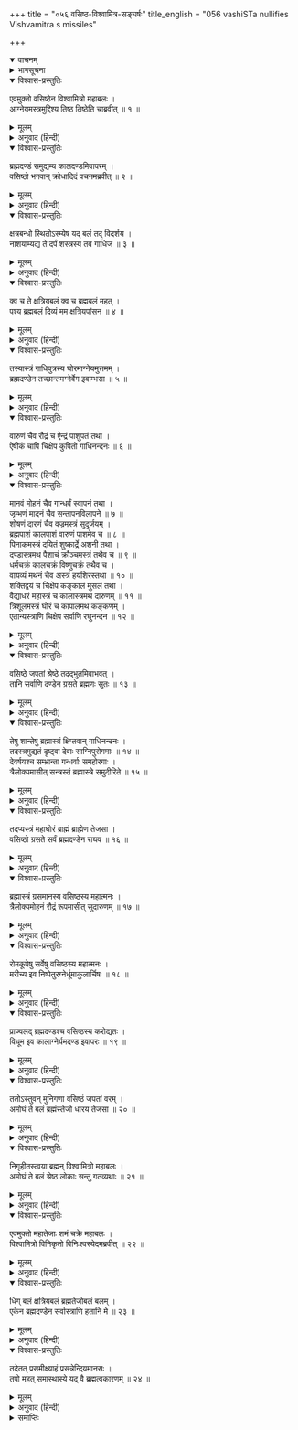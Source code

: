 +++
title = "०५६ वसिष्ठ-विश्वामित्र-सङ्घर्षः"
title_english = "056 vashiSTa nullifies Vishvamitra s missiles"

+++
<details open><summary>वाचनम्</summary>
<div caption="श्रीराम-हरिसीताराममूर्ति-घनपाठिभ्यां वचनम्" class="audioEmbed" src="https://archive.org/download/Ramayana-recitation-Sriram-harisItArAmamUrti-Ghanapaati-v2/Kanda_1/Kanda_1_BK-056-Vasista_Vishvamitra_Sangarshaha_.mp3"></div>
</details>

<details><summary>भागसूचना</summary>

56. विश्वामित्रद्वारा वसिष्ठजीपर नाना प्रकारके दिव्यास्त्रोंका प्रयोग और वसिष्ठद्वारा ब्रह्मदण्डसे ही उनका शमन एवं विश्वामित्रका ब्राह्मणत्वकी प्राप्तिके लिये तप करनेका निश्चय
</details>

<details open><summary>विश्वास-प्रस्तुतिः</summary>

एवमुक्तो वसिष्ठेन विश्वामित्रो महाबलः ।  
आग्नेयमस्त्रमुद्दिश्य तिष्ठ तिष्ठेति चाब्रवीत् ॥ १ ॥
</details>

<details><summary>मूलम्</summary>

एवमुक्तो वसिष्ठेन विश्वामित्रो महाबलः ।  
आग्नेयमस्त्रमुद्दिश्य तिष्ठ तिष्ठेति चाब्रवीत् ॥ १ ॥
</details>

<details><summary>अनुवाद (हिन्दी)</summary>

वसिष्ठजीके ऐसा कहनेपर महाबली विश्वामित्र आग्नेयास्त्र लेकर बोले—‘अरे खड़ा रह, खड़ा रह’ ॥ १ ॥
</details>

<details open><summary>विश्वास-प्रस्तुतिः</summary>

ब्रह्मदण्डं समुद्यम्य कालदण्डमिवापरम् ।  
वसिष्ठो भगवान् क्रोधादिदं वचनमब्रवीत् ॥ २ ॥
</details>

<details><summary>मूलम्</summary>

ब्रह्मदण्डं समुद्यम्य कालदण्डमिवापरम् ।  
वसिष्ठो भगवान् क्रोधादिदं वचनमब्रवीत् ॥ २ ॥
</details>

<details><summary>अनुवाद (हिन्दी)</summary>

उस समय द्वितीय कालदण्डके समान ब्रह्मदण्डको उठाकर भगवान् वसिष्ठने क्रोधपूर्वक इस प्रकार कहा—२ ॥
</details>

<details open><summary>विश्वास-प्रस्तुतिः</summary>

क्षत्रबन्धो स्थितोऽस्म्येष यद् बलं तद् विदर्शय ।  
नाशयाम्यद्य ते दर्पं शस्त्रस्य तव गाधिज ॥ ३ ॥
</details>

<details><summary>मूलम्</summary>

क्षत्रबन्धो स्थितोऽस्म्येष यद् बलं तद् विदर्शय ।  
नाशयाम्यद्य ते दर्पं शस्त्रस्य तव गाधिज ॥ ३ ॥
</details>

<details><summary>अनुवाद (हिन्दी)</summary>

‘क्षत्रियाधम! ले, यह मैं खड़ा हूँ । तेरे पास जो बल हो, उसे दिखा । गाधिपुत्र! आज तेरे अस्त्र-शस्त्रोंके ज्ञानका घमंड मैं अभी धूलमें मिला दूँगा ॥ ३ ॥
</details>

<details open><summary>विश्वास-प्रस्तुतिः</summary>

क्व च ते क्षत्रियबलं क्व च ब्रह्मबलं महत् ।  
पश्य ब्रह्मबलं दिव्यं मम क्षत्रियपांसन ॥ ४ ॥
</details>

<details><summary>मूलम्</summary>

क्व च ते क्षत्रियबलं क्व च ब्रह्मबलं महत् ।  
पश्य ब्रह्मबलं दिव्यं मम क्षत्रियपांसन ॥ ४ ॥
</details>

<details><summary>अनुवाद (हिन्दी)</summary>

‘क्षत्रियकुलकलङ्क! कहाँ तेरा क्षात्रबल और कहाँ महान् ब्रह्मबल । मेरे दिव्य ब्रह्मबलको देख ले’ ॥ ४ ॥
</details>

<details open><summary>विश्वास-प्रस्तुतिः</summary>

तस्यास्त्रं गाधिपुत्रस्य घोरमाग्नेयमुत्तमम् ।  
ब्रह्मदण्डेन तच्छान्तमग्नेर्वेग इवाम्भसा ॥ ५ ॥
</details>

<details><summary>मूलम्</summary>

तस्यास्त्रं गाधिपुत्रस्य घोरमाग्नेयमुत्तमम् ।  
ब्रह्मदण्डेन तच्छान्तमग्नेर्वेग इवाम्भसा ॥ ५ ॥
</details>

<details><summary>अनुवाद (हिन्दी)</summary>

गाधिपुत्र विश्वामित्रका वह उत्तम एवं भयंकर आग्नेयास्त्र वसिष्ठजीके ब्रह्मदण्डसे उसी प्रकार शान्त हो गया, जैसे पानी पड़नेसे जलती हुई आगका वेग ॥ ५ ॥
</details>

<details open><summary>विश्वास-प्रस्तुतिः</summary>

वारुणं चैव रौद्रं च ऐन्द्रं पाशुपतं तथा ।  
ऐषीकं चापि चिक्षेप कुपितो गाधिनन्दनः ॥ ६ ॥
</details>

<details><summary>मूलम्</summary>

वारुणं चैव रौद्रं च ऐन्द्रं पाशुपतं तथा ।  
ऐषीकं चापि चिक्षेप कुपितो गाधिनन्दनः ॥ ६ ॥
</details>

<details><summary>अनुवाद (हिन्दी)</summary>

तब गाधिपुत्र विश्वामित्रने कुपित होकर वारुण, रौद्र, ऐन्द्र, पाशुपत और ऐषीक नामक अस्त्रोंका प्रयोग किया ॥
</details>

<details open><summary>विश्वास-प्रस्तुतिः</summary>

मानवं मोहनं चैव गान्धर्वं स्वापनं तथा ।  
जृम्भणं मादनं चैव सन्तापनविलापने ॥ ७ ॥  
शोषणं दारणं चैव वज्रमस्त्रं सुदुर्जयम् ।  
ब्रह्मपाशं कालपाशं वारुणं पाशमेव च ॥ ८ ॥  
पिनाकमस्त्रं दयितं शुष्कार्द्रे अशनी तथा ।  
दण्डास्त्रमथ पैशाचं क्रौञ्चमस्त्रं तथैव च ॥ ९ ॥  
धर्मचक्रं कालचक्रं विष्णुचक्रं तथैव च ।  
वायव्यं मथनं चैव अस्त्रं हयशिरस्तथा ॥ १० ॥  
शक्तिद्वयं च चिक्षेप कङ्कालं मुसलं तथा ।  
वैद्याधरं महास्त्रं च कालास्त्रमथ दारुणम् ॥ ११ ॥  
त्रिशूलमस्त्रं घोरं च कापालमथ कङ्कणम् ।  
एतान्यस्त्राणि चिक्षेप सर्वाणि रघुनन्दन ॥ १२ ॥
</details>

<details><summary>मूलम्</summary>

मानवं मोहनं चैव गान्धर्वं स्वापनं तथा ।  
जृम्भणं मादनं चैव सन्तापनविलापने ॥ ७ ॥  
शोषणं दारणं चैव वज्रमस्त्रं सुदुर्जयम् ।  
ब्रह्मपाशं कालपाशं वारुणं पाशमेव च ॥ ८ ॥  
पिनाकमस्त्रं दयितं शुष्कार्द्रे अशनी तथा ।  
दण्डास्त्रमथ पैशाचं क्रौञ्चमस्त्रं तथैव च ॥ ९ ॥  
धर्मचक्रं कालचक्रं विष्णुचक्रं तथैव च ।  
वायव्यं मथनं चैव अस्त्रं हयशिरस्तथा ॥ १० ॥  
शक्तिद्वयं च चिक्षेप कङ्कालं मुसलं तथा ।  
वैद्याधरं महास्त्रं च कालास्त्रमथ दारुणम् ॥ ११ ॥  
त्रिशूलमस्त्रं घोरं च कापालमथ कङ्कणम् ।  
एतान्यस्त्राणि चिक्षेप सर्वाणि रघुनन्दन ॥ १२ ॥
</details>

<details><summary>अनुवाद (हिन्दी)</summary>

रघुनन्दन! उसके पश्चात् क्रमशः मानव, मोहन, गान्धर्व, स्वापन, जृम्भण, मादन, संतापन, विलापन, शोषण, विदारण, सुदुर्जय वज्रास्त्र, ब्रह्मपाश, कालपाश, वारुणपाश, परमप्रिय पिनाकास्त्र, सूखी-गीली दो प्रकारकी अशनि, दण्डास्त्र, पैशाचास्त्र, क्रौञ्चास्त्र, धर्मचक्र, कालचक्र, विष्णुचक्र, वायव्यास्त्र, मन्थनास्त्र, हयशिरा, दो प्रकारकी शक्ति, कङ्काल, मूसल, महान् वैद्याधरास्त्र, दारुण कालास्त्र, भयंकर त्रिशूलास्त्र, कापालास्त्र और कङ्कणास्त्र—ये सभी अस्त्र उन्होंने वसिष्ठजीके ऊपर चलाये ॥ ७—१२ ॥
</details>

<details open><summary>विश्वास-प्रस्तुतिः</summary>

वसिष्ठे जपतां श्रेष्ठे तदद्भुतमिवाभवत् ।  
तानि सर्वाणि दण्डेन ग्रसते ब्रह्मणः सुतः ॥ १३ ॥
</details>

<details><summary>मूलम्</summary>

वसिष्ठे जपतां श्रेष्ठे तदद्भुतमिवाभवत् ।  
तानि सर्वाणि दण्डेन ग्रसते ब्रह्मणः सुतः ॥ १३ ॥
</details>

<details><summary>अनुवाद (हिन्दी)</summary>

जपनेवालोंमें श्रेष्ठ महर्षि वसिष्ठपर इतने अस्त्रोंका प्रहार वह एक अद्भुत-सी घटना थी, परंतु ब्रह्माके पुत्र वसिष्ठजीने उन सभी अस्त्रोंको केवल अपने डंडेसे ही नष्ट कर दिया ॥ १३ ॥
</details>

<details open><summary>विश्वास-प्रस्तुतिः</summary>

तेषु शान्तेषु ब्रह्मास्त्रं क्षिप्तवान् गाधिनन्दनः ।  
तदस्त्रमुद्यतं दृष्ट्वा देवाः साग्निपुरोगमाः ॥ १४ ॥  
देवर्षयश्च सम्भ्रान्ता गन्धर्वाः समहोरगाः ।  
त्रैलोक्यमासीत् सन्त्रस्तं ब्रह्मास्त्रे समुदीरिते ॥ १५ ॥
</details>

<details><summary>मूलम्</summary>

तेषु शान्तेषु ब्रह्मास्त्रं क्षिप्तवान् गाधिनन्दनः ।  
तदस्त्रमुद्यतं दृष्ट्वा देवाः साग्निपुरोगमाः ॥ १४ ॥  
देवर्षयश्च सम्भ्रान्ता गन्धर्वाः समहोरगाः ।  
त्रैलोक्यमासीत् सन्त्रस्तं ब्रह्मास्त्रे समुदीरिते ॥ १५ ॥
</details>

<details><summary>अनुवाद (हिन्दी)</summary>

उन सब अस्त्रोंके शान्त हो जानेपर गाधिनन्दन विश्वामित्रने ब्रह्मास्त्रका प्रयोग किया । ब्रह्मास्त्रको उद्यत देख अग्नि आदि देवता, देवर्षि, गन्धर्व और बड़े-बड़े नाग भी दहल गये । ब्रह्मास्त्रके ऊपर उठते ही तीनों लोकोंके प्राणी थर्रा उठे ॥ १४-१५ ॥
</details>

<details open><summary>विश्वास-प्रस्तुतिः</summary>

तदप्यस्त्रं महाघोरं ब्राह्मं ब्राह्मेण तेजसा ।  
वसिष्ठो ग्रसते सर्वं ब्रह्मदण्डेन राघव ॥ १६ ॥
</details>

<details><summary>मूलम्</summary>

तदप्यस्त्रं महाघोरं ब्राह्मं ब्राह्मेण तेजसा ।  
वसिष्ठो ग्रसते सर्वं ब्रह्मदण्डेन राघव ॥ १६ ॥
</details>

<details><summary>अनुवाद (हिन्दी)</summary>

राघव! वसिष्ठजीने अपने ब्रह्मतेजके प्रभावसे उस महाभयंकर ब्रह्मास्त्रको भी ब्रह्मदण्डके द्वारा ही शान्त कर दिया ॥ १६ ॥
</details>

<details open><summary>विश्वास-प्रस्तुतिः</summary>

ब्रह्मास्त्रं ग्रसमानस्य वसिष्ठस्य महात्मनः ।  
त्रैलोक्यमोहनं रौद्रं रूपमासीत् सुदारुणम् ॥ १७ ॥
</details>

<details><summary>मूलम्</summary>

ब्रह्मास्त्रं ग्रसमानस्य वसिष्ठस्य महात्मनः ।  
त्रैलोक्यमोहनं रौद्रं रूपमासीत् सुदारुणम् ॥ १७ ॥
</details>

<details><summary>अनुवाद (हिन्दी)</summary>

उस ब्रह्मास्त्रको शान्त करते समय महात्मा वसिष्ठका वह रौद्ररूप तीनों लोकोंको मोहमें डालनेवाला और अत्यन्त भयंकर जान पड़ता था ॥ १७ ॥
</details>

<details open><summary>विश्वास-प्रस्तुतिः</summary>

रोमकूपेषु सर्वेषु वसिष्ठस्य महात्मनः ।  
मरीच्य इव निष्पेतुरग्नेर्धूमाकुलार्चिषः ॥ १८ ॥
</details>

<details><summary>मूलम्</summary>

रोमकूपेषु सर्वेषु वसिष्ठस्य महात्मनः ।  
मरीच्य इव निष्पेतुरग्नेर्धूमाकुलार्चिषः ॥ १८ ॥
</details>

<details><summary>अनुवाद (हिन्दी)</summary>

महात्मा वसिष्ठके समस्त रोमकूपोंमेंसे किरणोंकी भाँति धूमयुक्त आगकी लपटें निकलने लगीं ॥ १८ ॥
</details>

<details open><summary>विश्वास-प्रस्तुतिः</summary>

प्राज्वलद् ब्रह्मदण्डश्च वसिष्ठस्य करोद्यतः ।  
विधूम इव कालाग्नेर्यमदण्ड इवापरः ॥ १९ ॥
</details>

<details><summary>मूलम्</summary>

प्राज्वलद् ब्रह्मदण्डश्च वसिष्ठस्य करोद्यतः ।  
विधूम इव कालाग्नेर्यमदण्ड इवापरः ॥ १९ ॥
</details>

<details><summary>अनुवाद (हिन्दी)</summary>

वसिष्ठजीके हाथमें उठा हुआ द्वितीय यमदण्डके समान वह ब्रह्मदण्ड धूमरहित कालाग्निके समान प्रज्वलित हो रहा था ॥ १९ ॥
</details>

<details open><summary>विश्वास-प्रस्तुतिः</summary>

ततोऽस्तुवन् मुनिगणा वसिष्ठं जपतां वरम् ।  
अमोघं ते बलं ब्रह्मंस्तेजो धारय तेजसा ॥ २० ॥
</details>

<details><summary>मूलम्</summary>

ततोऽस्तुवन् मुनिगणा वसिष्ठं जपतां वरम् ।  
अमोघं ते बलं ब्रह्मंस्तेजो धारय तेजसा ॥ २० ॥
</details>

<details><summary>अनुवाद (हिन्दी)</summary>

उस समय समस्त मुनिगण मन्त्र जपनेवालोंमें श्रेष्ठ वसिष्ठ मुनिकी स्तुति करते हुए बोले—‘ब्रह्मन्! आपका बल अमोघ है । आप अपने तेजको अपनी ही शक्तिसे समेट लीजिये ॥ २० ॥
</details>

<details open><summary>विश्वास-प्रस्तुतिः</summary>

निगृहीतस्त्वया ब्रह्मन् विश्वामित्रो महाबलः ।  
अमोघं ते बलं श्रेष्ठ लोकाः सन्तु गतव्यथाः ॥ २१ ॥
</details>

<details><summary>मूलम्</summary>

निगृहीतस्त्वया ब्रह्मन् विश्वामित्रो महाबलः ।  
अमोघं ते बलं श्रेष्ठ लोकाः सन्तु गतव्यथाः ॥ २१ ॥
</details>

<details><summary>अनुवाद (हिन्दी)</summary>

‘महाबली विश्वामित्र आपसे पराजित हो गये । मुनिश्रेष्ठ! आपका बल अमोघ है । अब आप शान्त हो जाइये, जिससे लोगोंकी व्यथा दूर हो’ ॥ २१ ॥
</details>

<details open><summary>विश्वास-प्रस्तुतिः</summary>

एवमुक्तो महातेजाः शमं चक्रे महाबलः ।  
विश्वामित्रो विनिकृतो विनिःश्वस्येदमब्रवीत् ॥ २२ ॥
</details>

<details><summary>मूलम्</summary>

एवमुक्तो महातेजाः शमं चक्रे महाबलः ।  
विश्वामित्रो विनिकृतो विनिःश्वस्येदमब्रवीत् ॥ २२ ॥
</details>

<details><summary>अनुवाद (हिन्दी)</summary>

महर्षियोंके ऐसा कहनेपर महातेजस्वी महाबली वसिष्ठजी शान्त हो गये और पराजित विश्वामित्र लम्बी साँस खींचकर यों बोले— ॥ २२ ॥
</details>

<details open><summary>विश्वास-प्रस्तुतिः</summary>

धिग् बलं क्षत्रियबलं ब्रह्मतेजोबलं बलम् ।  
एकेन ब्रह्मदण्डेन सर्वास्त्राणि हतानि मे ॥ २३ ॥
</details>

<details><summary>मूलम्</summary>

धिग् बलं क्षत्रियबलं ब्रह्मतेजोबलं बलम् ।  
एकेन ब्रह्मदण्डेन सर्वास्त्राणि हतानि मे ॥ २३ ॥
</details>

<details><summary>अनुवाद (हिन्दी)</summary>

‘क्षत्रियके बलको धिक्कार है । ब्रह्मतेजसे प्राप्त होनेवाला बल ही वास्तवमें बल है; क्योंकि आज एक ब्रह्मदण्डने मेरे सभी अस्त्र नष्ट कर दिये ॥ २३ ॥
</details>

<details open><summary>विश्वास-प्रस्तुतिः</summary>

तदेतत् प्रसमीक्ष्याहं प्रसन्नेन्द्रियमानसः ।  
तपो महत् समास्थास्ये यद् वै ब्रह्मत्वकारणम् ॥ २४ ॥
</details>

<details><summary>मूलम्</summary>

तदेतत् प्रसमीक्ष्याहं प्रसन्नेन्द्रियमानसः ।  
तपो महत् समास्थास्ये यद् वै ब्रह्मत्वकारणम् ॥ २४ ॥
</details>

<details><summary>अनुवाद (हिन्दी)</summary>

‘इस घटनाको प्रत्यक्ष देखकर अब मैं अपने मन और इन्द्रियोंको निर्मल करके उस महान् तपका अनुष्ठान करूँगा, जो मेरे लिये ब्राह्मणत्वकी प्राप्तिका कारण होगा’ ॥ २४ ॥
</details>

<details><summary>समाप्तिः</summary>

इत्यार्षे श्रीमद्रामायणे वाल्मीकीये आदिकाव्ये बालकाण्डे षट्पञ्चाशः सर्गः ॥ ५६ ॥  
इस प्रकार श्रीवाल्मीकिनिर्मित आर्षरामायण आदिकाव्यके बालकाण्डमें छप्पनवाँ सर्ग पूरा हुआ ॥ ५६ ॥
</details>

